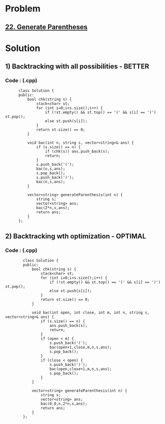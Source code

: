# Problem

## [22. Generate Parentheses](https://leetcode.com/problems/generate-parentheses/)


# Solution 

## 1) Backtracking with all possibilities - BETTER

      
      
      
   ### Code : (.cpp)
    
          class Solution {
          public:
              bool chk(string s) {
                  stack<char> st;
                  for (int i=0;i<s.size();i++) {
                      if (!st.empty() && st.top() == '(' && s[i] == ')') st.pop(); 
                      else st.push(s[i]); 
                  }
                  return st.size() == 0;
              }

              void bac(int n, string s, vector<string>& ans) {
                  if (s.size() == n) {
                      if (chk(s)) ans.push_back(s);
                      return;
                  }
                  s.push_back('(');
                  bac(n,s,ans);
                  s.pop_back();
                  s.push_back(')');
                  bac(n,s,ans);
              }

              vector<string> generateParenthesis(int n) {
                  string s;
                  vector<string> ans;
                  bac(2*n,s,ans);
                  return ans;
              }
          };
          


## 2) Backtracking wth optimization - OPTIMAL

      
   
      
   ### Code : (.cpp)
   
            class Solution {
            public:
                bool chk(string s) {
                    stack<char> st;
                    for (int i=0;i<s.size();i++) {
                        if (!st.empty() && st.top() == '(' && s[i] == ')') st.pop(); 
                        else st.push(s[i]); 
                    }
                    return st.size() == 0;
                }

                void bac(int open, int close, int m, int n, string s, vector<string>& ans) {
                    if (s.size() == n) {
                        ans.push_back(s);
                        return;
                    }
                    if (open < m) {
                        s.push_back('(');
                        bac(open+1,close,m,n,s,ans);
                        s.pop_back();
                    }
                    if (close < open) {
                        s.push_back(')');
                        bac(open,close+1,m,n,s,ans);
                        s.pop_back();
                    }
                }

                vector<string> generateParenthesis(int n) {
                    string s;
                    vector<string> ans;
                    bac(0,0,n,2*n,s,ans);
                    return ans;
                }
            };
   
